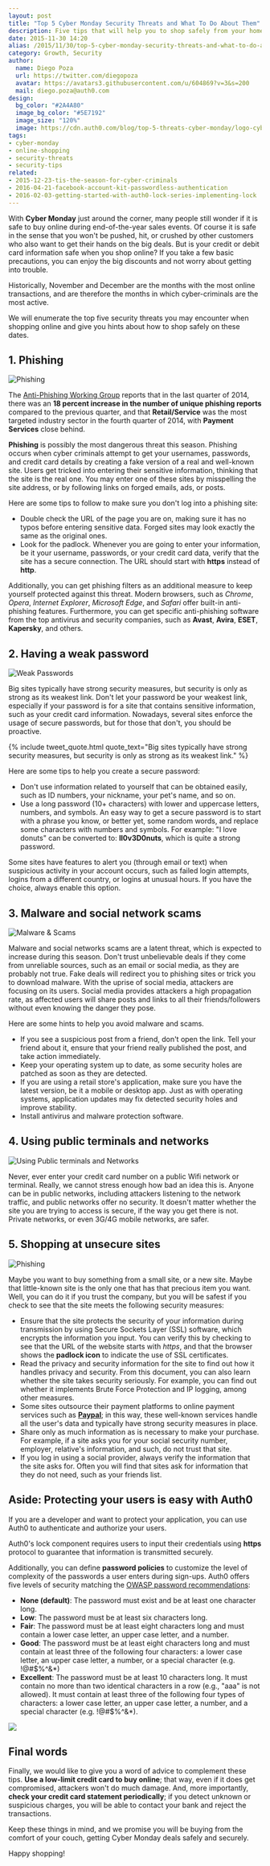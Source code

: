 ```yaml
---
layout: post
title: "Top 5 Cyber Monday Security Threats and What To Do About Them"
description: Five tips that will help you to shop safely from your home during the sale season
date: 2015-11-30 14:20
alias: /2015/11/30/top-5-cyber-monday-security-threats-and-what-to-do-about-them/
category: Growth, Security
author:
  name: Diego Poza
  url: https://twitter.com/diegopoza
  avatar: https://avatars3.githubusercontent.com/u/604869?v=3&s=200
  mail: diego.poza@auth0.com
design:
  bg_color: "#2A4A80"
  image_bg_color: "#5E7192"
  image_size: "120%"
  image: https://cdn.auth0.com/blog/top-5-threats-cyber-monday/logo-cybermonday.png
tags:
- cyber-monday
- online-shopping
- security-threats
- security-tips
related:
- 2015-12-23-tis-the-season-for-cyber-criminals
- 2016-04-21-facebook-account-kit-passwordless-authentication
- 2016-02-03-getting-started-with-auth0-lock-series-implementing-lock
---
```


With **Cyber Monday** just around the corner, many people still wonder if it is safe to buy online during end-of-the-year sales events. Of course it is safe in the sense that you won't be pushed, hit, or crushed by other customers who also want to get their hands on the big deals. But is your credit or debit card information safe when you shop online? If you take a few basic precautions, you can enjoy the big discounts and not worry about getting into trouble.

Historically, November and December are the months with the most online transactions, and are therefore the months in which cyber-criminals are the most active.

We will enumerate the top five security threats you may encounter when shopping online and give you hints about how to shop safely on these dates.

## 1. Phishing
![Phishing](https://cdn.auth0.com/blog/top-5-threats-cyber-monday/Phishing.png)

The [Anti-Phishing Working Group](http://www.antiphishing.org/) reports that in the last quarter of 2014, there was an **18 percent increase in the number of unique phishing reports** compared to the previous quarter, and that **Retail/Service** was the most targeted industry sector in the fourth quarter of 2014, with **Payment Services** close behind.

**Phishing** is possibly the most dangerous threat this season. Phishing occurs when cyber criminals attempt to get your usernames, passwords, and credit card details by creating a fake version of a real and well-known site. Users get tricked into entering their sensitive information, thinking that the site is the real one. You may enter one of these sites by misspelling the site address, or by following links on forged emails, ads, or posts.

Here are some tips to follow to make sure you don't log into a phishing site:

- Double check the URL of the page you are on, making sure it has no typos before entering sensitive data. Forged sites may look exactly the same as the original ones.
- Look for the padlock. Whenever you are going to enter your information, be it your username, passwords, or your credit card data, verify that the site has a secure connection. The URL should start with **https** instead of **http**.

Additionally, you can get phishing filters as an additional measure to keep yourself protected against this threat. Modern browsers, such as  *Chrome*, *Opera*, *Internet Explorer*, *Microsoft Edge*, and *Safari* offer built-in anti-phishing features. Furthermore, you can get specific anti-phishing software from the top antivirus and security companies, such as **Avast**, **Avira**, **ESET**, **Kapersky**, and others.

## 2. Having a weak password

![Weak Passwords](https://cdn.auth0.com/blog/top-5-threats-cyber-monday/Weak-Password.png)

Big sites typically have strong security measures, but security is only as strong as its weakest link. Don't let your password be your weakest link, especially if your password is for a site that contains sensitive information, such as your credit card information. Nowadays, several sites enforce the usage of secure passwords, but for those that don't, you should be proactive.

{% include tweet_quote.html quote_text="Big sites typically have strong security measures, but security is only as strong as its weakest link." %}

Here are some tips to help you create a secure password:

- Don't use information related to yourself that can be obtained easily, such as ID numbers, your nickname, your pet's name, and so on.
- Use a long password (10+ characters) with lower and uppercase letters, numbers, and symbols. An easy way to get a secure password is to start with a phrase you know, or better yet, some random words, and replace some characters with numbers and symbols. For example: "I love donuts" can be converted to: **Il0v3D0nuts**, which is quite a strong password.

Some sites have features to alert you (through email or text) when suspicious activity in your account occurs, such as failed login attempts, logins from a different country, or logins at unusual hours. If you have the choice, always enable this option.

## 3. Malware and social network scams

![Malware & Scams](https://cdn.auth0.com/blog/top-5-threats-cyber-monday/Malware-2.png)

Malware and social networks scams are a latent threat, which is expected to increase during this season. Don't trust unbelievable deals if they come from unreliable sources, such as an email or social media, as they are probably not true. Fake deals will redirect you to phishing sites or trick you to download malware. With the uprise of social media, attackers are focusing on its users. Social media provides attackers a high propagation rate, as affected users will share posts and links to all their friends/followers without even knowing the danger they pose.

Here are some hints to help you avoid malware and scams.

- If you see a suspicious post from a friend, don't open the link. Tell your friend about it, ensure that your friend really published the post, and take action immediately.
- Keep your operating system up to date, as some security holes are patched as soon as they are detected.
- If you are using a retail store's application, make sure you have the latest version, be it a mobile or desktop app. Just as with operating systems, application updates may fix detected security holes and improve stability.
- Install antivirus and malware protection software.

## 4. Using public terminals and networks

![Using Public terminals and Networks](https://cdn.auth0.com/blog/top-5-threats-cyber-monday/Public-Networks.png)

Never, ever enter your credit card number on a public Wifi network or terminal. Really, we cannot stress enough how bad an idea this is. Anyone can be in public networks, including attackers listening to the network traffic, and public networks offer no security. It doesn't matter whether the site you are trying to access is secure, if the way you get there is not. Private networks, or even 3G/4G mobile networks, are safer.


## 5. Shopping at unsecure sites

![Phishing](https://cdn.auth0.com/blog/top-5-threats-cyber-monday/Unsecure-Sites.png)

Maybe you want to buy something from a small site, or a new site. Maybe that little-known site is the only one that has that precious item you want. Well, you can do it if you trust the company, but you will be safest if you check to see that the site meets the following security measures:

- Ensure that the site protects the security of your information during transmission by using Secure Sockets Layer (SSL) software, which encrypts the information you input. You can verify this by checking to see that the URL of the website starts with *https*, and that the browser shows the **padlock icon** to indicate the use of SSL certificates.
- Read the privacy and security information for the site to find out how it handles privacy and security. From this document, you can also learn whether the site takes security seriously. For example, you can find out whether it implements Brute Force Protection and IP logging, among other measures.
- Some sites outsource their payment platforms to online payment services such as **[Paypal](http://www.paypal.com)**; in this way, these well-known services handle all the user's data and typically have strong security measures in place.
- Share only as much information as is necessary to make your purchase. For example, if a site asks you for your social security number, employer, relative's information, and such, do not trust that site.
- If you log in using a social provider, always verify the information that the site asks for. Often you will find that sites ask for information that they do not need, such as your friends list.


## Aside: Protecting your users is easy with Auth0
If you are a developer and want to protect your application, you can use Auth0 to authenticate and authorize your users.

Auth0's lock component requires users to input their credentials using **https** protocol to guarantee that information is transmitted securely.

Additionally, you can define **password policies** to customize the level of complexity of the passwords a user enters during sign-ups. Auth0 offers five levels of security matching the [OWASP password recommendations](https://www.owasp.org/index.php/Authentication_Cheat_Sheet#Implement_Proper_Password_Strength_Controls):

- **None (default)**: The password must exist and be at least one character long.
- **Low**: The password must be at least six characters long.
- **Fair**: The password must be at least eight characters long and must contain a lower case letter, an upper case letter, and a number.
- **Good**: The password must be at least eight characters long and must contain at least three of the following four characters: a lower case letter, an upper case letter, a number, or a special character (e.g. !@#$%^&*)
- **Excellent**: The password must be at least 10 characters long. It must contain no more than two identical characters in a row (e.g., "aaa" is not allowed). It must contain at least three of the following four types of characters: a lower case letter, an upper case letter, a number, and a special character (e.g. !@#$%^&*).

![](https://cdn.auth0.com/blog/top-5-threats-cyber-monday/password-strenght.png)


## Final words

Finally, we would like to give you a word of advice to complement these tips. **Use a low-limit credit card to buy online**; that way, even if it does get compromised, attackers won't do much damage. And, more importantly, **check your credit card statement periodically**; if you detect unknown or suspicious charges, you will be able to contact your bank and reject the transactions.

Keep these things in mind, and we promise you will be buying from the comfort of your couch, getting Cyber Monday deals safely and securely.


Happy shopping!
